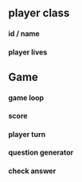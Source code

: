 
## player class

#### id / name
#### player lives


## Game

#### game loop
#### score
#### player turn
#### question generator
#### check answer
